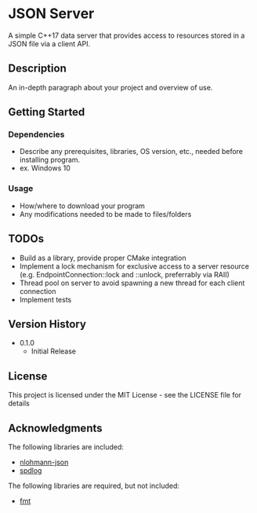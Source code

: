 # JSON Server

A simple C++17 data server that provides access to resources stored in a JSON file via a client API.

## Description

An in-depth paragraph about your project and overview of use.

## Getting Started

### Dependencies

* Describe any prerequisites, libraries, OS version, etc., needed before installing program.
* ex. Windows 10

### Usage

* How/where to download your program
* Any modifications needed to be made to files/folders

## TODOs

* Build as a library, provide proper CMake integration
* Implement a lock mechanism for exclusive access to a server resource (e.g. EndpointConnection::lock and ::unlock, preferrably via RAII)
* Thread pool on server to avoid spawning a new thread for each client connection
* Implement tests

## Version History

* 0.1.0
    * Initial Release

## License

This project is licensed under the MIT License - see the LICENSE file for details

## Acknowledgments

The following libraries are included:
* [nlohmann-json](https://github.com/nlohmann/json)
* [spdlog](https://github.com/gabime/spdlog)

The following libraries are required, but not included:
* [fmt](https://github.com/fmtlib/fmt)
